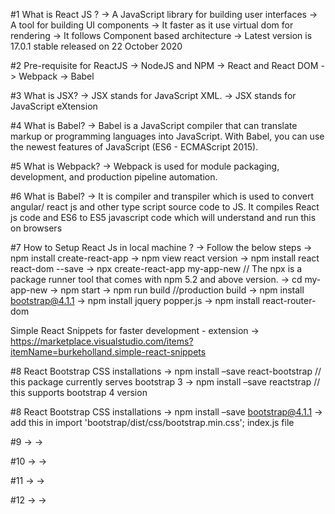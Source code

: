 #1 What is React JS ? -> A JavaScript library for building user interfaces -> A tool for building UI components -> It faster as it use virtual dom for rendering -> It follows Component based architecture -> Latest version is 17.0.1 stable released on 22 October 2020

#2 Pre-requisite for ReactJS -> NodeJS and NPM -> React and React DOM -> Webpack -> Babel

#3 What is JSX? -> JSX stands for JavaScript XML. -> JSX stands for JavaScript eXtension

#4 What is Babel? -> Babel is a JavaScript compiler that can translate markup or programming languages into JavaScript. With Babel, you can use the newest features of JavaScript (ES6 - ECMAScript 2015).

#5 What is Webpack? -> Webpack is used for module packaging, development, and production pipeline automation.

#6 What is Babel? -> It is compiler and transpiler which is used to convert angular/ react js and other type script source code to JS. It compiles React js code and ES6 to ES5 javascript code which will understand and run this on browsers

#7 How to Setup React Js in local machine ? -> Follow the below steps -> npm install create-react-app -> npm view react version -> npm install react react-dom --save -> npx create-react-app my-app-new // The npx is a package runner tool that comes with npm 5.2 and above version. -> cd my-app-new -> npm start -> npm run build //production build -> npm install bootstrap@4.1.1 -> npm install jquery popper.js -> npm install react-router-dom


Simple React Snippets for faster development - extension
-> https://marketplace.visualstudio.com/items?itemName=burkeholland.simple-react-snippets

#8 React Bootstrap CSS installations -> npm install –save react-bootstrap // this package currently serves bootstrap 3 -> npm install –save reactstrap // this supports bootstrap 4 version

#8 React Bootstrap CSS installations -> npm install –save bootstrap@4.1.1 -> add this in import 'bootstrap/dist/css/bootstrap.min.css'; index.js file

#9 -> ->

#10 -> ->

#11 -> ->

#12 -> ->
